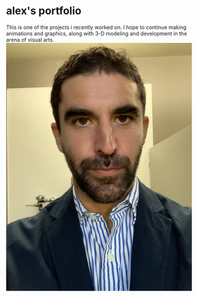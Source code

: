 # alex's portfolio 
This is one of the projects i recently worked on.  I hope to continue making animations and graphics, along with 3-D modeling and development in the arena of visual arts. 
<img src="headshot.JPG" />


